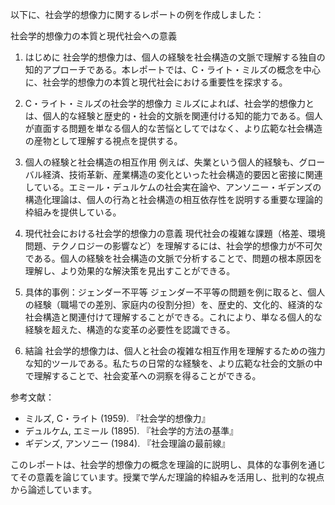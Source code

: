以下に、社会学的想像力に関するレポートの例を作成しました：

社会学的想像力の本質と現代社会への意義

1. はじめに
社会学的想像力は、個人の経験を社会構造の文脈で理解する独自の知的アプローチである。本レポートでは、C・ライト・ミルズの概念を中心に、社会学的想像力の本質と現代社会における重要性を探求する。

2. C・ライト・ミルズの社会学的想像力
ミルズによれば、社会学的想像力とは、個人的な経験と歴史的・社会的文脈を関連付ける知的能力である。個人が直面する問題を単なる個人的な苦悩としてではなく、より広範な社会構造の産物として理解する視点を提供する。

3. 個人の経験と社会構造の相互作用
例えば、失業という個人的経験も、グローバル経済、技術革新、産業構造の変化といった社会構造的要因と密接に関連している。エミール・デュルケムの社会実在論や、アンソニー・ギデンズの構造化理論は、個人の行為と社会構造の相互依存性を説明する重要な理論的枠組みを提供している。

4. 現代社会における社会学的想像力の意義
現代社会の複雑な課題（格差、環境問題、テクノロジーの影響など）を理解するには、社会学的想像力が不可欠である。個人の経験を社会構造の文脈で分析することで、問題の根本原因を理解し、より効果的な解決策を見出すことができる。

5. 具体的事例：ジェンダー不平等
ジェンダー不平等の問題を例に取ると、個人の経験（職場での差別、家庭内の役割分担）を、歴史的、文化的、経済的な社会構造と関連付けて理解することができる。これにより、単なる個人的な経験を超えた、構造的な変革の必要性を認識できる。

6. 結論
社会学的想像力は、個人と社会の複雑な相互作用を理解するための強力な知的ツールである。私たちの日常的な経験を、より広範な社会的文脈の中で理解することで、社会変革への洞察を得ることができる。

参考文献：
- ミルズ, C・ライト (1959). 『社会学的想像力』
- デュルケム, エミール (1895). 『社会学的方法の基準』
- ギデンズ, アンソニー (1984). 『社会理論の最前線』

このレポートは、社会学的想像力の概念を理論的に説明し、具体的な事例を通じてその意義を論じています。授業で学んだ理論的枠組みを活用し、批判的な視点から論述しています。